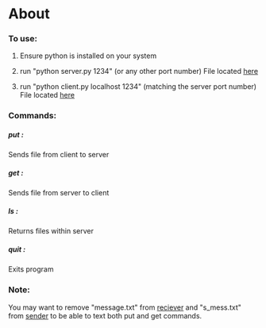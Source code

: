# About

### To use:

1. Ensure python is installed on your system

2. run "python server.py 1234" (or any other port number) File located [here](/receiver)

3. run "python client.py localhost 1234" (matching the server port number) File located [here](/sender)


### Commands:

##### put <filename> :
Sends file from client to server

##### get <filename> :
Sends file from server to client

##### ls : 
Returns files within server

##### quit :
Exits program


### Note:

You may want to remove "message.txt" from [reciever](/receiver) and "s_mess.txt"
from [sender](/sender) to be able to text both put and get commands.

